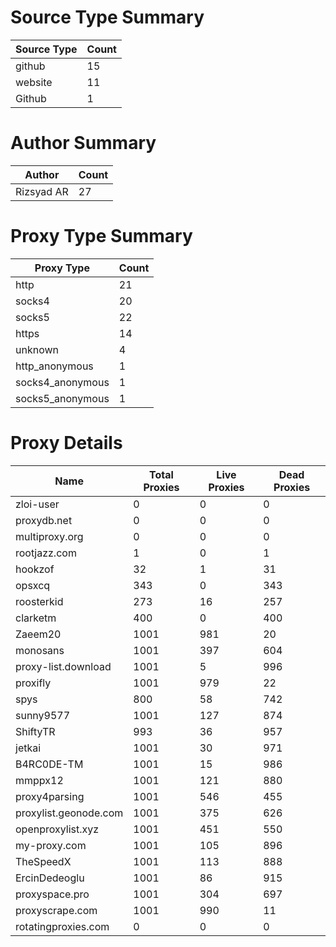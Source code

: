 # Source Type Summary

| Source Type | Count |
|-------------|-------|
| github | 15 |
| website | 11 |
| Github | 1 |


# Author Summary

| Author | Count |
|--------|-------|
| Rizsyad AR | 27 |


# Proxy Type Summary

| Proxy Type | Count |
|------------|-------|
| http | 21 |
| socks4 | 20 |
| socks5 | 22 |
| https | 14 |
| unknown | 4 |
| http_anonymous | 1 |
| socks4_anonymous | 1 |
| socks5_anonymous | 1 |


# Proxy Details

| Name | Total Proxies | Live Proxies | Dead Proxies |
|------|---------------|--------------|---------------|
| zloi-user | 0 | 0 | 0 |
| proxydb.net | 0 | 0 | 0 |
| multiproxy.org | 0 | 0 | 0 |
| rootjazz.com | 1 | 0 | 1 |
| hookzof | 32 | 1 | 31 |
| opsxcq | 343 | 0 | 343 |
| roosterkid | 273 | 16 | 257 |
| clarketm | 400 | 0 | 400 |
| Zaeem20 | 1001 | 981 | 20 |
| monosans | 1001 | 397 | 604 |
| proxy-list.download | 1001 | 5 | 996 |
| proxifly | 1001 | 979 | 22 |
| spys | 800 | 58 | 742 |
| sunny9577 | 1001 | 127 | 874 |
| ShiftyTR | 993 | 36 | 957 |
| jetkai | 1001 | 30 | 971 |
| B4RC0DE-TM | 1001 | 15 | 986 |
| mmppx12 | 1001 | 121 | 880 |
| proxy4parsing | 1001 | 546 | 455 |
| proxylist.geonode.com | 1001 | 375 | 626 |
| openproxylist.xyz | 1001 | 451 | 550 |
| my-proxy.com | 1001 | 105 | 896 |
| TheSpeedX | 1001 | 113 | 888 |
| ErcinDedeoglu | 1001 | 86 | 915 |
| proxyspace.pro | 1001 | 304 | 697 |
| proxyscrape.com | 1001 | 990 | 11 |
| rotatingproxies.com | 0 | 0 | 0 |
